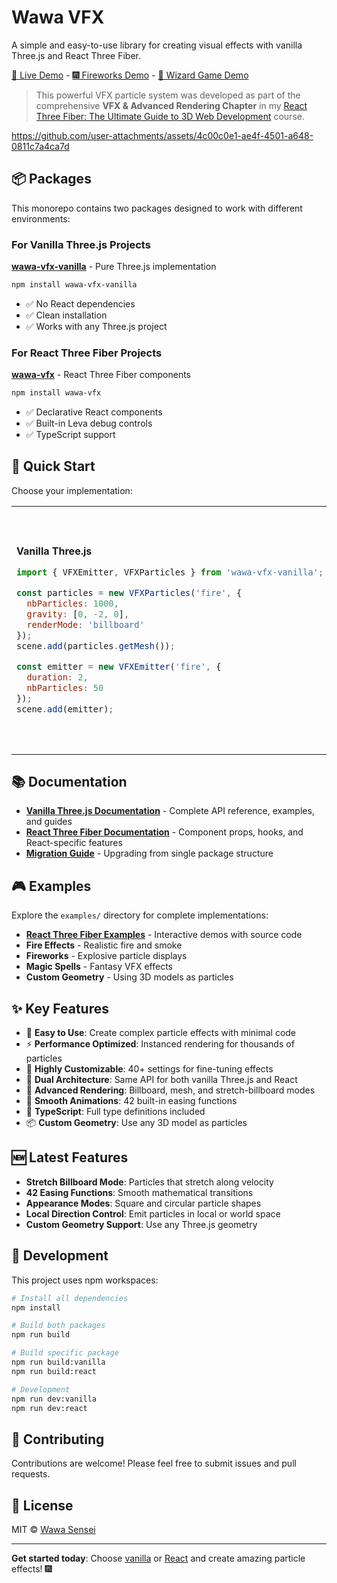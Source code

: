 # Wawa VFX

A simple and easy-to-use library for creating visual effects with vanilla Three.js and React Three Fiber.

[🚀 Live Demo](https://wawa-vfx.wawasensei.dev/) - [🎆 Fireworks Demo](https://fireworks.wawasensei.dev/) - [🧙 Wizard Game Demo](https://wizard.wawasensei.dev/)

> This powerful VFX particle system was developed as part of the comprehensive **VFX & Advanced Rendering Chapter** in my [React Three Fiber: The Ultimate Guide to 3D Web Development](https://lessons.wawasensei.dev/courses/react-three-fiber/) course.

https://github.com/user-attachments/assets/4c00c0e1-ae4f-4501-a648-0811c7a4ca7d

## 📦 Packages

This monorepo contains two packages designed to work with different environments:

### For Vanilla Three.js Projects
**[wawa-vfx-vanilla](./packages/vanilla/README.md)** - Pure Three.js implementation
```bash
npm install wawa-vfx-vanilla
```
- ✅ No React dependencies
- ✅ Clean installation
- ✅ Works with any Three.js project

### For React Three Fiber Projects  
**[wawa-vfx](./packages/react/README.md)** - React Three Fiber components
```bash
npm install wawa-vfx
```
- ✅ Declarative React components
- ✅ Built-in Leva debug controls
- ✅ TypeScript support

## 🎯 Quick Start

Choose your implementation:

<table>
<tr>
<td width="50%">

**Vanilla Three.js**
```javascript
import { VFXEmitter, VFXParticles } from 'wawa-vfx-vanilla';

const particles = new VFXParticles('fire', {
  nbParticles: 1000,
  gravity: [0, -2, 0],
  renderMode: 'billboard'
});
scene.add(particles.getMesh());

const emitter = new VFXEmitter('fire', {
  duration: 2,
  nbParticles: 50
});
scene.add(emitter);
```

</td>
<td width="50%">

**React Three Fiber**
```jsx
import { VFXEmitter, VFXParticles } from 'wawa-vfx';

<Canvas>
  <VFXParticles 
    name="fire"
    settings={{
      nbParticles: 1000,
      gravity: [0, -2, 0],
      renderMode: 'billboard'
    }}
  />
  <VFXEmitter 
    emitter="fire"
    settings={{
      duration: 2,
      nbParticles: 50
    }}
  />
</Canvas>
```

</td>
</tr>
</table>

## 📚 Documentation

- **[Vanilla Three.js Documentation](./packages/vanilla/README.md)** - Complete API reference, examples, and guides
- **[React Three Fiber Documentation](./packages/react/README.md)** - Component props, hooks, and React-specific features
- **[Migration Guide](./MIGRATION.md)** - Upgrading from single package structure

## 🎮 Examples

Explore the `examples/` directory for complete implementations:

- **[React Three Fiber Examples](./examples/react-three-fiber/)** - Interactive demos with source code
- **Fire Effects** - Realistic fire and smoke
- **Fireworks** - Explosive particle displays  
- **Magic Spells** - Fantasy VFX effects
- **Custom Geometry** - Using 3D models as particles

## ✨ Key Features

- 🚀 **Easy to Use**: Create complex particle effects with minimal code
- ⚡ **Performance Optimized**: Instanced rendering for thousands of particles
- 🎨 **Highly Customizable**: 40+ settings for fine-tuning effects
- 🎯 **Dual Architecture**: Same API for both vanilla Three.js and React
- 📐 **Advanced Rendering**: Billboard, mesh, and stretch-billboard modes
- 🌊 **Smooth Animations**: 42 built-in easing functions
- 🔧 **TypeScript**: Full type definitions included
- 📦 **Custom Geometry**: Use any 3D model as particles

## 🆕 Latest Features

- **Stretch Billboard Mode**: Particles that stretch along velocity
- **42 Easing Functions**: Smooth mathematical transitions  
- **Appearance Modes**: Square and circular particle shapes
- **Local Direction Control**: Emit particles in local or world space
- **Custom Geometry Support**: Use any Three.js geometry

## 🔧 Development

This project uses npm workspaces:

```bash
# Install all dependencies
npm install

# Build both packages
npm run build

# Build specific package
npm run build:vanilla
npm run build:react

# Development
npm run dev:vanilla
npm run dev:react
```

## 🤝 Contributing

Contributions are welcome! Please feel free to submit issues and pull requests.

## 📄 License

MIT © [Wawa Sensei](https://github.com/wass08)

---

**Get started today**: Choose [vanilla](./packages/vanilla/README.md) or [React](./packages/react/README.md) and create amazing particle effects! 🎆